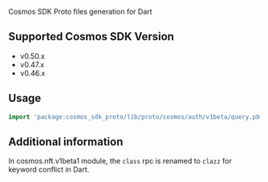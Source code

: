 Cosmos SDK Proto files generation for Dart


## Supported Cosmos SDK Version

- v0.50.x
- v0.47.x
- v0.46.x


## Usage


```dart
import 'package:cosmos_sdk_proto/lib/proto/cosmos/auth/v1beta/query.pb.dart';
```

## Additional information

In cosmos.nft.v1beta1 module, the `class` rpc is renamed to `clazz` for keyword conflict in Dart.

